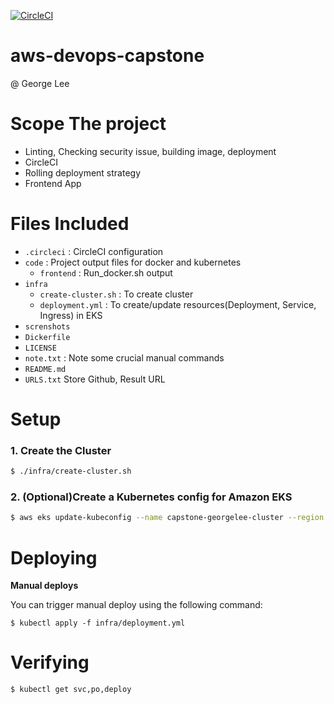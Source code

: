 [![CircleCI](https://dl.circleci.com/status-badge/img/gh/vanthonglee/aws-devops-capstone/tree/main.svg?style=svg)](https://dl.circleci.com/status-badge/redirect/gh/vanthonglee/aws-devops-capstone/tree/main)

# aws-devops-capstone
@ George Lee

# Scope The project
* Linting, Checking security issue, building image, deployment
* CircleCI 
* Rolling deployment strategy
* Frontend App


# Files Included

* `.circleci` : CircleCI configuration
* `code` : Project output files for docker and kubernetes
    * `frontend` : Run_docker.sh output
* `infra`   
    * `create-cluster.sh` : To create cluster
    * `deployment.yml` : To create/update resources(Deployment, Service, Ingress) in EKS
* `screnshots`  
* `Dickerfile`
* `LICENSE`
* `note.txt` : Note some crucial manual commands 
* `README.md`
* `URLS.txt` Store Github, Result URL
# Setup
### 1. Create the Cluster

```sh
$ ./infra/create-cluster.sh
```

### 2. (Optional)Create a Kubernetes config for Amazon EKS

```sh
$ aws eks update-kubeconfig --name capstone-georgelee-cluster --region us-east-1
```
# Deploying

**Manual deploys**

You can trigger manual deploy using the following command: 

```
$ kubectl apply -f infra/deployment.yml
```

# Verifying

```sh
$ kubectl get svc,po,deploy
```

